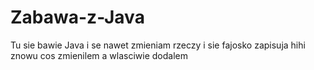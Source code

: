 # Zabawa-z-Java
Tu sie bawie Java
 i se nawet zmieniam rzeczy i sie fajosko zapisuja hihi
 znowu cos zmienilem a wlasciwie dodalem
